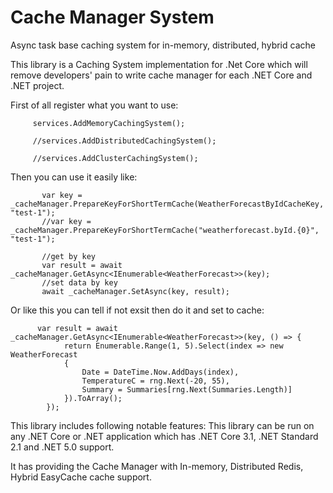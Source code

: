 # Cache Manager System

Async task base caching system for in-memory, distributed, hybrid cache

This library is a Caching System implementation for .Net Core which will remove developers' pain to write cache manager for each .NET Core and .NET project.

First of all register what you want to use:

         services.AddMemoryCachingSystem();
         
         //services.AddDistributedCachingSystem();
         
         //services.AddClusterCachingSystem();
         
Then you can use it easily like:

           var key = _cacheManager.PrepareKeyForShortTermCache(WeatherForecastByIdCacheKey, "test-1");
           //var key = _cacheManager.PrepareKeyForShortTermCache("weatherforecast.byId.{0}", "test-1");
           
           //get by key
           var result = await _cacheManager.GetAsync<IEnumerable<WeatherForecast>>(key);
           //set data by key
           await _cacheManager.SetAsync(key, result);
           
         
Or like this you can tell if not exsit then do it and set to cache:

          var result = await _cacheManager.GetAsync<IEnumerable<WeatherForecast>>(key, () => {
                return Enumerable.Range(1, 5).Select(index => new WeatherForecast
                {
                    Date = DateTime.Now.AddDays(index),
                    TemperatureC = rng.Next(-20, 55),
                    Summary = Summaries[rng.Next(Summaries.Length)]
                }).ToArray(); 
            });
        
This library includes following notable features:
This library can be run on any .NET Core or .NET application which has .NET Core 3.1, .NET Standard 2.1 and .NET 5.0 support.

It has providing the Cache Manager with In-memory, Distributed Redis, Hybrid EasyCache cache support.


